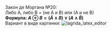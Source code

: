 Закон де Моргана №20:  
Либо А, либо В = (не А и В) или (А и не В)  
**Формула: $A \oplus B = (\bar A \wedge B) \vee (A \wedge \bar B)$**  
Вариант в виде картинки:
![lagrida_latex_editor](https://user-images.githubusercontent.com/114387952/198816890-32e5564b-4040-4394-a283-36a5f80f9e30.png)
